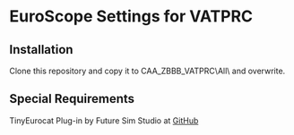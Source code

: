 # EuroScope Settings for VATPRC
## Installation
Clone this repository and copy it to CAA_ZBBB_VATPRC\All\ and overwrite.
## Special Requirements
TinyEurocat Plug-in by Future Sim Studio at [GitHub](https://earthjasonlin.github.io/TinyEurocat/)